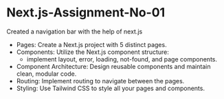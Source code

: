 # Next.js-Assignment-No-01
Created a navigation bar with the help of next.js
<ul>
  <li>Pages: Create a Next.js project with 5 distinct pages.</li>

<li>Components: Utilize the Next.js component structure:
<ul>
  <li>implement layout, error, loading, not-found, and page components.</li>
</ul>
</li>


<li>Component Architecture: Design reusable components and maintain clean, modular code.</li>

<li>Routing: Implement routing to navigate between the pages.</li>

<li>Styling: Use Tailwind CSS to style all your pages and components.</li>
</ul>

